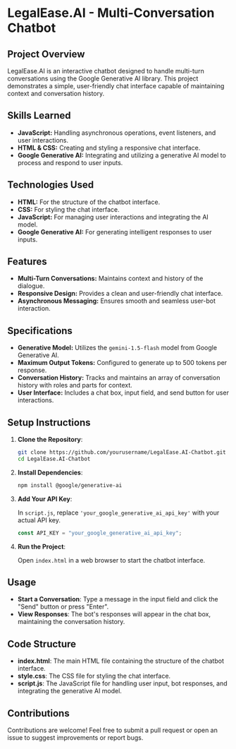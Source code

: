 # LegalEase.AI - Multi-Conversation Chatbot

## Project Overview

LegalEase.AI is an interactive chatbot designed to handle multi-turn conversations using the Google Generative AI library. This project demonstrates a simple, user-friendly chat interface capable of maintaining context and conversation history.

## Skills Learned

- **JavaScript:** Handling asynchronous operations, event listeners, and user interactions.
- **HTML & CSS:** Creating and styling a responsive chat interface.
- **Google Generative AI:** Integrating and utilizing a generative AI model to process and respond to user inputs.

## Technologies Used

- **HTML:** For the structure of the chatbot interface.
- **CSS:** For styling the chat interface.
- **JavaScript:** For managing user interactions and integrating the AI model.
- **Google Generative AI:** For generating intelligent responses to user inputs.

## Features

- **Multi-Turn Conversations:** Maintains context and history of the dialogue.
- **Responsive Design:** Provides a clean and user-friendly chat interface.
- **Asynchronous Messaging:** Ensures smooth and seamless user-bot interaction.

## Specifications

- **Generative Model:** Utilizes the `gemini-1.5-flash` model from Google Generative AI.
- **Maximum Output Tokens:** Configured to generate up to 500 tokens per response.
- **Conversation History:** Tracks and maintains an array of conversation history with roles and parts for context.
- **User Interface:** Includes a chat box, input field, and send button for user interactions.

## Setup Instructions

1. **Clone the Repository**:

   ```bash
   git clone https://github.com/yourusername/LegalEase.AI-Chatbot.git
   cd LegalEase.AI-Chatbot
   ```

2. **Install Dependencies**:

   ```bash
   npm install @google/generative-ai
   ```

3. **Add Your API Key**:

   In `script.js`, replace `'your_google_generative_ai_api_key'` with your actual API key.

   ```javascript
   const API_KEY = "your_google_generative_ai_api_key";
   ```

4. **Run the Project**:

   Open `index.html` in a web browser to start the chatbot interface.

## Usage

- **Start a Conversation**: Type a message in the input field and click the "Send" button or press "Enter".
- **View Responses**: The bot's responses will appear in the chat box, maintaining the conversation history.

## Code Structure

- **index.html**: The main HTML file containing the structure of the chatbot interface.
- **style.css**: The CSS file for styling the chat interface.
- **script.js**: The JavaScript file for handling user input, bot responses, and integrating the generative AI model.

## Contributions

Contributions are welcome! Feel free to submit a pull request or open an issue to suggest improvements or report bugs.
